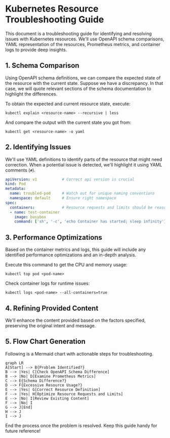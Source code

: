 # Kubernetes Resource Troubleshooting Guide

This document is a troubleshooting guide for identifying and resolving issues with Kubernetes resources. We'll use OpenAPI schema comparisons, YAML representation of the resources, Prometheus metrics, and container logs to provide deep insights.

## 1. Schema Comparison

Using OpenAPI schema definitions, we can compare the expected state of the resource with the current state. Suppose we have a discrepancy. In that case, we will quote relevant sections of the schema documentation to highlight the differences.

To obtain the expected and current resource state, execute:
```
kubectl explain <resource-name> --recursive | less
```
And compare the output with the current state you got from:
```
kubectl get <resource-name> -o yaml
```

## 2. Identifying Issues

We'll use YAML definitions to identify parts of the resource that might need correction. When a potential issue is detected, we'll highlight it using YAML comments (`#`).

```yaml
apiVersion: v1           # Correct api version is crucial
kind: Pod                
metadata:                
  name: troubled-pod     # Watch out for unique naming conventions
  namespace: default     # Ensure right namespace
spec:                  
  containers:            # Resource requests and limits should be reasonable
  - name: test-container 
    image: busybox     
    command: ['sh', '-c', 'echo Container has started; sleep infinity']  
```

## 3. Performance Optimizations

Based on the container metrics and logs, this guide will include any identified performance optimizations and an in-depth analysis.

Execute this command to get the CPU and memory usage:
```
kubectl top pod <pod-name>
```
Check container logs for runtime issues:
```
kubectl logs <pod-name> --all-containers=true
```

## 4. Refining Provided Content

We'll enhance the content provided based on the factors specified, preserving the original intent and message.

## 5. Flow Chart Generation

Following is a Mermaid chart with actionable steps for troubleshooting.

```mermaid
graph LR
A[Start] --> B{Problem Identified?}
B --> |Yes| C[Check OpenAPI Schema Difference]
B --> |No| D[Examine Prometheus Metrics]
C --> E{Schema Difference?}
D --> F{Excessive Resource Usage?}
E --> |Yes| G[Correct Resource Definition]
F --> |Yes| H[Optimize Resource Requests and Limits]
E --> |No| I[Review Existing Content]
F --> |No| I
G --> J[End]
H --> J
I --> J
```

End the process once the problem is resolved. Keep this guide handy for future reference!